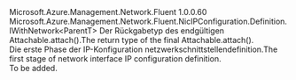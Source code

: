 <Type Name="IBlank&lt;ParentT&gt;" FullName="Microsoft.Azure.Management.Network.Fluent.NicIPConfiguration.Definition.IBlank&lt;ParentT&gt;">
  <TypeSignature Language="C#" Value="public interface IBlank&lt;ParentT&gt; : Microsoft.Azure.Management.Network.Fluent.NicIPConfiguration.Definition.IWithNetwork&lt;ParentT&gt;" />
  <TypeSignature Language="ILAsm" Value=".class public interface auto ansi abstract IBlank`1&lt;ParentT&gt; implements class Microsoft.Azure.Management.Network.Fluent.NicIPConfiguration.Definition.IWithNetwork`1&lt;!ParentT&gt;" />
  <TypeSignature Language="DocId" Value="T:Microsoft.Azure.Management.Network.Fluent.NicIPConfiguration.Definition.IBlank`1" />
  <TypeSignature Language="VB.NET" Value="Public Interface IBlank(Of ParentT)&#xA;Implements IWithNetwork(Of ParentT)" />
  <TypeSignature Language="F#" Value="type IBlank&lt;'ParentT&gt; = interface&#xA;    interface IWithNetwork&lt;'ParentT&gt;" />
  <AssemblyInfo>
    <AssemblyName>Microsoft.Azure.Management.Network.Fluent</AssemblyName>
    <AssemblyVersion>1.0.0.60</AssemblyVersion>
  </AssemblyInfo>
  <TypeParameters>
    <TypeParameter Name="ParentT" />
  </TypeParameters>
  <Interfaces>
    <Interface>
      <InterfaceName>Microsoft.Azure.Management.Network.Fluent.NicIPConfiguration.Definition.IWithNetwork&lt;ParentT&gt;</InterfaceName>
    </Interface>
  </Interfaces>
  <Docs>
    <typeparam name="ParentT"><span data-ttu-id="5e2ac-101">Der Rückgabetyp des endgültigen Attachable.attach().</span><span class="sxs-lookup"><span data-stu-id="5e2ac-101">The return type of the final  Attachable.attach().</span></span></typeparam>
    <summary>
            <span data-ttu-id="5e2ac-102">Die erste Phase der IP-Konfiguration netzwerkschnittstellendefinition.</span><span class="sxs-lookup"><span data-stu-id="5e2ac-102">The first stage of network interface IP configuration definition.</span></span>
            </summary>
    <remarks>To be added.</remarks>
  </Docs>
  <Members />
</Type>